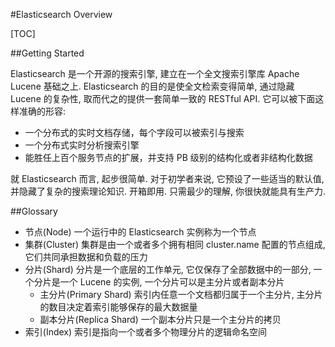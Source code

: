 #Elasticsearch Overview

[TOC]

##Getting Started

Elasticsearch 是一个开源的搜索引擎, 建立在一个全文搜索引擎库 Apache Lucene 基础之上. Elasticsearch 的目的是使全文检索变得简单, 通过隐藏 Lucene 的复杂性, 取而代之的提供一套简单一致的 RESTful API. 它可以被下面这样准确的形容:

+ 一个分布式的实时文档存储，每个字段可以被索引与搜索
+ 一个分布式实时分析搜索引擎
+ 能胜任上百个服务节点的扩展，并支持 PB 级别的结构化或者非结构化数据

就 Elasticsearch 而言, 起步很简单. 对于初学者来说, 它预设了一些适当的默认值, 并隐藏了复杂的搜索理论知识. 开箱即用. 只需最少的理解, 你很快就能具有生产力.

##Glossary

+ 节点(Node) 一个运行中的 Elasticsearch 实例称为一个节点
+ 集群(Cluster) 集群是由一个或者多个拥有相同 cluster.name 配置的节点组成, 它们共同承担数据和负载的压力
+ 分片(Shard) 分片是一个底层的工作单元, 它仅保存了全部数据中的一部分, 一个分片是一个 Lucene 的实例, 一个分片可以是主分片或者副本分片
	+ 主分片(Primary Shard) 索引内任意一个文档都归属于一个主分片, 主分片的数目决定着索引能够保存的最大数据量
	+ 副本分片(Replica Shard) 一个副本分片只是一个主分片的拷贝
+ 索引(Index) 索引是指向一个或者多个物理分片的逻辑命名空间